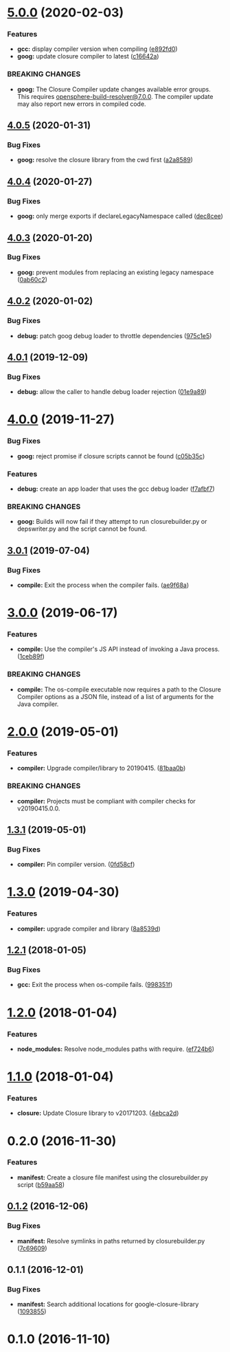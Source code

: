 # [5.0.0](https://github.com/ngageoint/opensphere-build-closure-helper/compare/v4.0.5...v5.0.0) (2020-02-03)


### Features

* **gcc:** display compiler version when compiling ([e892fd0](https://github.com/ngageoint/opensphere-build-closure-helper/commit/e892fd0660cafbd7ae4b51a66f48dc3411102e14))
* **goog:** update closure compiler to latest ([c16642a](https://github.com/ngageoint/opensphere-build-closure-helper/commit/c16642a54fed48efe7e68477ef58d631f0b3e5b9))


### BREAKING CHANGES

* **goog:** The Closure Compiler update changes available error
groups. This requires opensphere-build-resolver@7.0.0. The compiler
update may also report new errors in compiled code.

## [4.0.5](https://github.com/ngageoint/opensphere-build-closure-helper/compare/v4.0.4...v4.0.5) (2020-01-31)


### Bug Fixes

* **goog:** resolve the closure library from the cwd first ([a2a8589](https://github.com/ngageoint/opensphere-build-closure-helper/commit/a2a85894ec8694536b6baf695d33b6463029c5cd))

## [4.0.4](https://github.com/ngageoint/opensphere-build-closure-helper/compare/v4.0.3...v4.0.4) (2020-01-27)


### Bug Fixes

* **goog:** only merge exports if declareLegacyNamespace called ([dec8cee](https://github.com/ngageoint/opensphere-build-closure-helper/commit/dec8ceeb142ed827a5c34bfc845f40c5d73a1d05))

## [4.0.3](https://github.com/ngageoint/opensphere-build-closure-helper/compare/v4.0.2...v4.0.3) (2020-01-20)


### Bug Fixes

* **goog:** prevent modules from replacing an existing legacy namespace ([0ab60c2](https://github.com/ngageoint/opensphere-build-closure-helper/commit/0ab60c2724a2fc47e2ce2dd7d9099ba97e860fc8))

## [4.0.2](https://github.com/ngageoint/opensphere-build-closure-helper/compare/v4.0.1...v4.0.2) (2020-01-02)


### Bug Fixes

* **debug:** patch goog debug loader to throttle dependencies ([975c1e5](https://github.com/ngageoint/opensphere-build-closure-helper/commit/975c1e556be31c7307d7e5d80d2bb27c3923bde1))

## [4.0.1](https://github.com/ngageoint/opensphere-build-closure-helper/compare/v4.0.0...v4.0.1) (2019-12-09)


### Bug Fixes

* **debug:** allow the caller to handle debug loader rejection ([01e9a89](https://github.com/ngageoint/opensphere-build-closure-helper/commit/01e9a89ad460dfd1aba0fcaa8d889f9f578abb1c))

# [4.0.0](https://github.com/ngageoint/opensphere-build-closure-helper/compare/v3.0.1...v4.0.0) (2019-11-27)


### Bug Fixes

* **goog:** reject promise if closure scripts cannot be found ([c05b35c](https://github.com/ngageoint/opensphere-build-closure-helper/commit/c05b35c1cfaaafb3dfc9abdab510a149def0c758))


### Features

* **debug:** create an app loader that uses the gcc debug loader ([f7afbf7](https://github.com/ngageoint/opensphere-build-closure-helper/commit/f7afbf71fcfdbf8f267397e824003dd5904e4511))


### BREAKING CHANGES

* **goog:** Builds will now fail if they attempt to run closurebuilder.py
or depswriter.py and the script cannot be found.

## [3.0.1](https://github.com/ngageoint/opensphere-build-closure-helper/compare/v3.0.0...v3.0.1) (2019-07-04)


### Bug Fixes

* **compile:** Exit the process when the compiler fails. ([ae9f68a](https://github.com/ngageoint/opensphere-build-closure-helper/commit/ae9f68a))

# [3.0.0](https://github.com/ngageoint/opensphere-build-closure-helper/compare/v2.0.0...v3.0.0) (2019-06-17)


### Features

* **compile:** Use the compiler's JS API instead of invoking a Java process. ([1ceb89f](https://github.com/ngageoint/opensphere-build-closure-helper/commit/1ceb89f))


### BREAKING CHANGES

* **compile:** The os-compile executable now requires a path to the Closure Compiler options as a JSON file, instead of a list of arguments for the Java compiler.

# [2.0.0](https://github.com/ngageoint/opensphere-build-closure-helper/compare/v1.3.1...v2.0.0) (2019-05-01)


### Features

* **compiler:** Upgrade compiler/library to 20190415. ([81baa0b](https://github.com/ngageoint/opensphere-build-closure-helper/commit/81baa0b))


### BREAKING CHANGES

* **compiler:** Projects must be compliant with compiler checks for v20190415.0.0.

## [1.3.1](https://github.com/ngageoint/opensphere-build-closure-helper/compare/v1.3.0...v1.3.1) (2019-05-01)


### Bug Fixes

* **compiler:** Pin compiler version. ([0fd58cf](https://github.com/ngageoint/opensphere-build-closure-helper/commit/0fd58cf))

# [1.3.0](https://github.com/ngageoint/opensphere-build-closure-helper/compare/v1.2.1...v1.3.0) (2019-04-30)


### Features

* **compiler:** upgrade compiler and library ([8a8539d](https://github.com/ngageoint/opensphere-build-closure-helper/commit/8a8539d))

<a name="1.2.1"></a>
## [1.2.1](https://github.com/ngageoint/opensphere-build-closure-helper/compare/v1.2.0...v1.2.1) (2018-01-05)


### Bug Fixes

* **gcc:** Exit the process when os-compile fails. ([998351f](https://github.com/ngageoint/opensphere-build-closure-helper/commit/998351f))

<a name="1.2.0"></a>
# [1.2.0](https://github.com/ngageoint/opensphere-build-closure-helper/compare/v1.1.0...v1.2.0) (2018-01-04)


### Features

* **node_modules:** Resolve node_modules paths with require. ([ef724b6](https://github.com/ngageoint/opensphere-build-closure-helper/commit/ef724b6))

<a name="1.1.0"></a>
# [1.1.0](https://github.com/ngageoint/opensphere-build-closure-helper/compare/v1.0.0...v1.1.0) (2018-01-04)


### Features

* **closure:** Update Closure library to v20171203. ([4ebca2d](https://github.com/ngageoint/opensphere-build-closure-helper/commit/4ebca2d))

<a name="0.2.0"></a>
# 0.2.0 (2016-11-30)

### Features

* **manifest:** Create a closure file manifest using the closurebuilder.py script ([b59aa58](https://gitlab.devops.geointservices.io/uncanny-cougar/bits-closure-helper/commit/b59aa58))



<a name="0.1.2"></a>
## [0.1.2](http://git.stwan.bits:7999/wv/bits-closure-helper/compare/v0.1.1...v0.1.2) (2016-12-06)


### Bug Fixes

* **manifest:** Resolve symlinks in paths returned by closurebuilder.py ([7c69609](http://git.stwan.bits:7999/wv/bits-closure-helper/commits/7c69609))



<a name="0.1.1"></a>
## 0.1.1 (2016-12-01)


### Bug Fixes

* **manifest:** Search additional locations for google-closure-library ([1093855](http://git.stwan.bits:7999/wv/bits-closure-helper/commits/1093855))


<a name="0.1.0"></a>
# 0.1.0 (2016-11-10)
